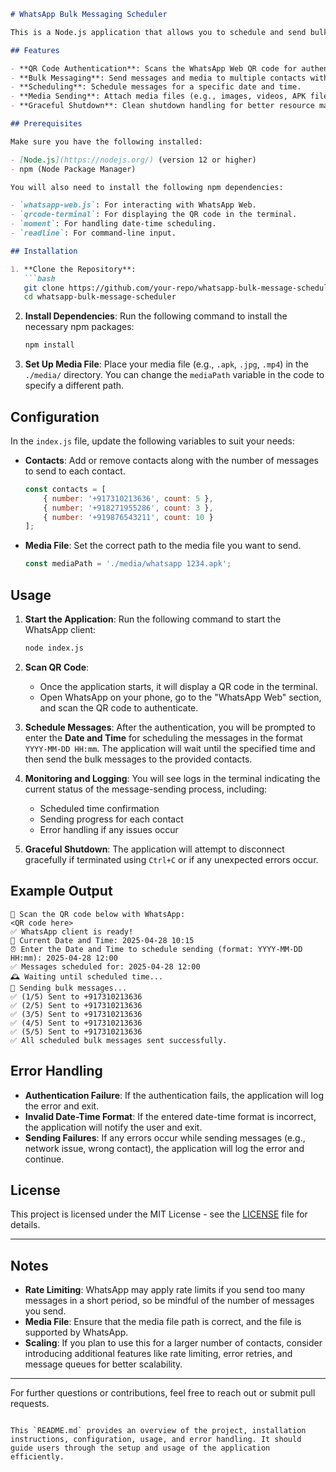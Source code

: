 ```markdown
# WhatsApp Bulk Messaging Scheduler

This is a Node.js application that allows you to schedule and send bulk WhatsApp messages with media to multiple contacts at specific times. It uses the [WhatsApp Web.js](https://github.com/mukulhase/WebWhatsapp-Wrapper) library and integrates with `moment.js` to handle date-time scheduling. 

## Features

- **QR Code Authentication**: Scans the WhatsApp Web QR code for authentication.
- **Bulk Messaging**: Send messages and media to multiple contacts with custom message counts.
- **Scheduling**: Schedule messages for a specific date and time.
- **Media Sending**: Attach media files (e.g., images, videos, APK files) to messages.
- **Graceful Shutdown**: Clean shutdown handling for better resource management and error handling.

## Prerequisites

Make sure you have the following installed:

- [Node.js](https://nodejs.org/) (version 12 or higher)
- npm (Node Package Manager)

You will also need to install the following npm dependencies:

- `whatsapp-web.js`: For interacting with WhatsApp Web.
- `qrcode-terminal`: For displaying the QR code in the terminal.
- `moment`: For handling date-time scheduling.
- `readline`: For command-line input.

## Installation

1. **Clone the Repository**:
   ```bash
   git clone https://github.com/your-repo/whatsapp-bulk-message-scheduler.git
   cd whatsapp-bulk-message-scheduler
   ```

2. **Install Dependencies**:
   Run the following command to install the necessary npm packages:
   ```bash
   npm install
   ```

3. **Set Up Media File**:
   Place your media file (e.g., `.apk`, `.jpg`, `.mp4`) in the `./media/` directory. You can change the `mediaPath` variable in the code to specify a different path.

## Configuration

In the `index.js` file, update the following variables to suit your needs:

- **Contacts**: Add or remove contacts along with the number of messages to send to each contact.
  
  ```js
  const contacts = [
      { number: '+917310213636', count: 5 },
      { number: '+918271955286', count: 3 },
      { number: '+919876543211', count: 10 }
  ];
  ```

- **Media File**: Set the correct path to the media file you want to send.
  
  ```js
  const mediaPath = './media/whatsapp 1234.apk';
  ```

## Usage

1. **Start the Application**:
   Run the following command to start the WhatsApp client:
   ```bash
   node index.js
   ```

2. **Scan QR Code**:
   - Once the application starts, it will display a QR code in the terminal. 
   - Open WhatsApp on your phone, go to the "WhatsApp Web" section, and scan the QR code to authenticate.

3. **Schedule Messages**:
   After the authentication, you will be prompted to enter the **Date and Time** for scheduling the messages in the format `YYYY-MM-DD HH:mm`. The application will wait until the specified time and then send the bulk messages to the provided contacts.

4. **Monitoring and Logging**:
   You will see logs in the terminal indicating the current status of the message-sending process, including:
   - Scheduled time confirmation
   - Sending progress for each contact
   - Error handling if any issues occur

5. **Graceful Shutdown**:
   The application will attempt to disconnect gracefully if terminated using `Ctrl+C` or if any unexpected errors occur.

## Example Output

```
📱 Scan the QR code below with WhatsApp:
<QR code here>
✅ WhatsApp client is ready!
📅 Current Date and Time: 2025-04-28 10:15
⏰ Enter the Date and Time to schedule sending (format: YYYY-MM-DD HH:mm): 2025-04-28 12:00
✅ Messages scheduled for: 2025-04-28 12:00
🕰 Waiting until scheduled time...
🚀 Sending bulk messages...
✅ (1/5) Sent to +917310213636
✅ (2/5) Sent to +917310213636
✅ (3/5) Sent to +917310213636
✅ (4/5) Sent to +917310213636
✅ (5/5) Sent to +917310213636
✅ All scheduled bulk messages sent successfully.
```

## Error Handling

- **Authentication Failure**: If the authentication fails, the application will log the error and exit.
- **Invalid Date-Time Format**: If the entered date-time format is incorrect, the application will notify the user and exit.
- **Sending Failures**: If any errors occur while sending messages (e.g., network issue, wrong contact), the application will log the error and continue.

## License

This project is licensed under the MIT License - see the [LICENSE](LICENSE) file for details.

---

## Notes

- **Rate Limiting**: WhatsApp may apply rate limits if you send too many messages in a short period, so be mindful of the number of messages you send.
- **Media File**: Ensure that the media file path is correct, and the file is supported by WhatsApp.
- **Scaling**: If you plan to use this for a larger number of contacts, consider introducing additional features like rate limiting, error retries, and message queues for better scalability.

---

For further questions or contributions, feel free to reach out or submit pull requests.
```

This `README.md` provides an overview of the project, installation instructions, configuration, usage, and error handling. It should guide users through the setup and usage of the application efficiently.
